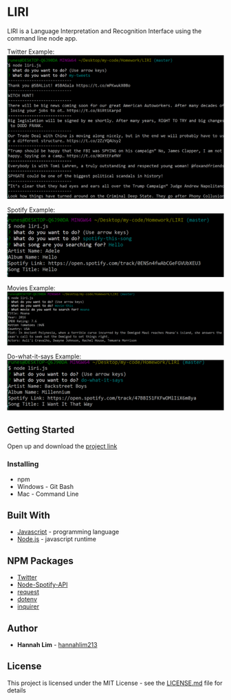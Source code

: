 # LIRI
LIRI is a Language Interpretation and Recognition Interface using the command line node app.

Twitter Example:
![Twitter Screenshot](Screenshots/my-tweets.PNG)

Spotify Example:
![Spotify Screenshot](Screenshots/spotify.PNG)

Movies Example:
![Movies Screenshot](Screenshots/movies.PNG)

Do-what-it-says Example:
![Do-what-it-says Screenshot](Screenshots/do-what.PNG)

## Getting Started

Open up and download the [project link](https://github.com/hannahlim213/LIRI) 

### Installing

* npm 
* Windows - Git Bash
* Mac - Command Line

## Built With

* [Javascript](https://www.javascript.com/) - programming language
* [Node.js](https://nodejs.org/en/) - javascript runtime

## NPM Packages
* [Twitter](https://www.npmjs.com/package/twitter)
* [Node-Spotify-API](https://www.npmjs.com/package/node-spotify-api)
* [request](https://www.npmjs.com/package/request)
* [dotenv](https://www.npmjs.com/package/dotenv)
* [inquirer](https://www.npmjs.com/package/inquirer)


## Author

* **Hannah Lim** - [hannahlim213](https://github.com/hannahlim213)

## License

This project is licensed under the MIT License - see the [LICENSE.md](LICENSE.md) file for details
